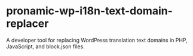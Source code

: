 # pronamic-wp-i18n-text-domain-replacer
A developer tool for replacing WordPress translation text domains in PHP, JavaScript, and block.json files.
